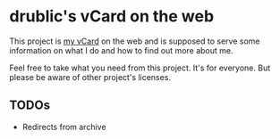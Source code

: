 # drublic's vCard on the web

This project is [my vCard](https://drublic.de/) on the web and is supposed to
serve some information on what I do and how to find out more about me.

Feel free to take what you need from this project. It's for everyone. But please
be aware of other project's licenses.

## TODOs

* Redirects from archive
